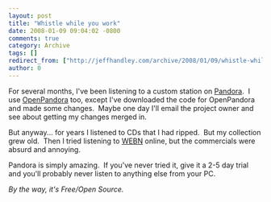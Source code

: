 ```yaml
---
layout: post
title: "Whistle while you work"
date: 2008-01-09 09:04:02 -0800
comments: true
category: Archive
tags: []
redirect_from: ["http://jeffhandley.com/archive/2008/01/09/whistle-while-you-work"]
author: 0
---
```

<!-- more -->
<p>For several months, I've been listening to a custom station on <a href="http://www.pandora.com/" target="_blank">Pandora</a>.  I use <a href="http://openpandora.googlepages.com/" target="_blank">OpenPandora</a> too, except I've downloaded the code for OpenPandora and made some changes.  Maybe one day I'll email the project owner and see about getting my changes merged in.</p>  <p>But anyway... for years I listened to CDs that I had ripped.  But my collection grew old.  Then I tried listening to <a href="http://www.webn.com" target="_blank">WEBN</a> online, but the commercials were absurd and annoying.</p>  <p>Pandora is simply amazing.  If you've never tried it, give it a 2-5 day trial and you'll probably never listen to anything else from your PC.</p>  <p><em>By the way, it's Free/Open Source.</em></p>

